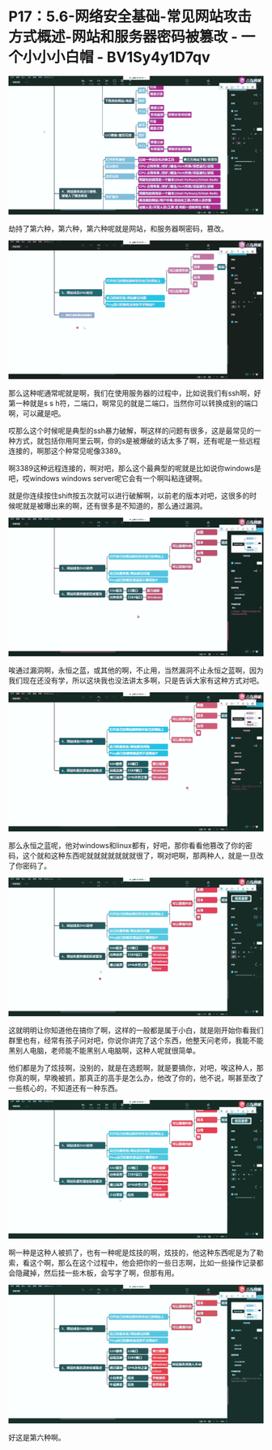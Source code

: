 # P17：5.6-网络安全基础-常见网站攻击方式概述-网站和服务器密码被篡改 - 一个小小小白帽 - BV1Sy4y1D7qv

![](img/73cc0d2d4b834c4bf2b218ad139b14c6_0.png)

劫持了第六种，第六种，第六种呢就是网站，和服务器啊密码，篡改。

![](img/73cc0d2d4b834c4bf2b218ad139b14c6_2.png)

那么这种呢通常呢就是啊，我们在使用服务器的过程中，比如说我们有ssh啊，好第一种就是s s h符，二端口，啊常见的就是二端口，当然你可以转换成别的端口啊，可以藏是吧。

哎那么这个时候呢是典型的ssh暴力破解，啊这样的问题有很多，这是最常见的一种方式，就包括你用阿里云啊，你的s是被爆破的话太多了啊，还有呢是一些远程连接的，啊那这个种常见呢像3389。

啊3389这种远程连接的，啊对吧，那么这个最典型的呢就是比如说你windows是吧，哎windows windows server呢它会有一个啊叫粘连键啊。

就是你连续按住shift按五次就可以进行破解啊，以前老的版本对吧，这很多的时候呢就是被曝出来的啊，还有很多是不知道的，那么通过漏洞。



![](img/73cc0d2d4b834c4bf2b218ad139b14c6_4.png)

唉通过漏洞啊，永恒之蓝，或其他的啊，不止用，当然漏洞不止永恒之蓝啊，因为我们现在还没有学，所以这块我也没法讲太多啊，只是告诉大家有这种方式对吧。



![](img/73cc0d2d4b834c4bf2b218ad139b14c6_6.png)

那么永恒之蓝呢，他对windows和linux都有，好吧，那你看看他篡改了你的密码，这个就和这种东西呢就就就就就就就很了，啊对吧啊，那两种人，就是一旦改了你密码了。



![](img/73cc0d2d4b834c4bf2b218ad139b14c6_8.png)

这就明明让你知道他在搞你了啊，这样的一般都是属于小白，就是刚开始你看我们群里也有，经常有孩子问对吧，你说你讲完了这个东西，他整天问老师，我能不能黑别人电脑，老师能不能黑别人电脑啊，这种人呢就很简单。

他们都是为了炫技啊，没别的，就是在选题啊，就是要搞你，对吧，唉这种人，那你真的啊，早晚被抓，那真正的高手是怎么办，他改了你的，他不说，啊甚至改了一些核心的，不知道还有一种东西。



![](img/73cc0d2d4b834c4bf2b218ad139b14c6_10.png)

啊一种是这种人被抓了，也有一种呢是炫技的啊，炫技的，他这种东西呢是为了勒索，看这个啊，那么在这个过程中，他会把你的一些日志啊，比如一些操作记录都会隐藏掉，然后挂一些木板，会写字了啊，但那有用。



![](img/73cc0d2d4b834c4bf2b218ad139b14c6_12.png)

好这是第六种啊。